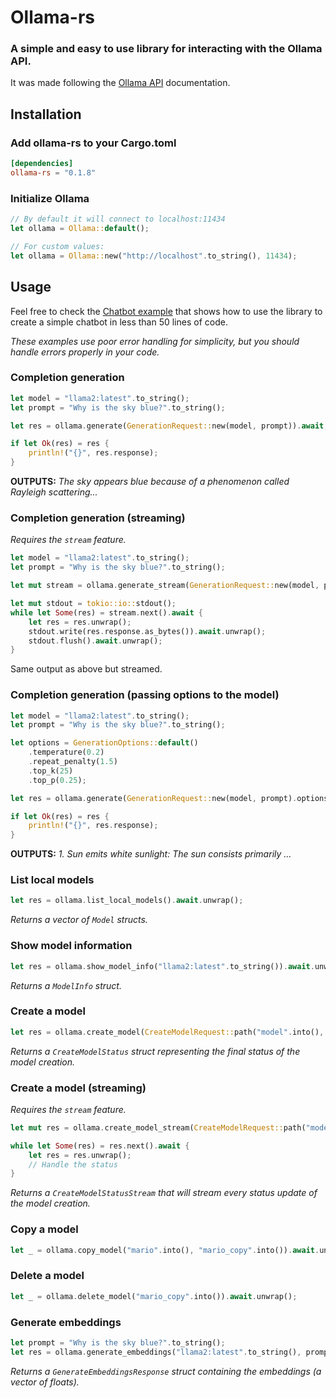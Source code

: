 # Ollama-rs

### A simple and easy to use library for interacting with the Ollama API.

It was made following the [Ollama API](https://github.com/jmorganca/ollama/blob/main/docs/api.md) documentation.

## Installation

### Add ollama-rs to your Cargo.toml

```toml
[dependencies]
ollama-rs = "0.1.8"
```

### Initialize Ollama

```rust
// By default it will connect to localhost:11434
let ollama = Ollama::default();

// For custom values:
let ollama = Ollama::new("http://localhost".to_string(), 11434);
```

## Usage

Feel free to check the [Chatbot example](examples/basic_chatbot.rs) that shows how to use the library to create a simple chatbot in less than 50 lines of code.

_These examples use poor error handling for simplicity, but you should handle errors properly in your code._

### Completion generation

```rust
let model = "llama2:latest".to_string();
let prompt = "Why is the sky blue?".to_string();

let res = ollama.generate(GenerationRequest::new(model, prompt)).await;

if let Ok(res) = res {
    println!("{}", res.response);
}
```

**OUTPUTS:** _The sky appears blue because of a phenomenon called Rayleigh scattering..._

### Completion generation (streaming)

_Requires the `stream` feature._

```rust
let model = "llama2:latest".to_string();
let prompt = "Why is the sky blue?".to_string();

let mut stream = ollama.generate_stream(GenerationRequest::new(model, prompt)).await.unwrap();

let mut stdout = tokio::io::stdout();
while let Some(res) = stream.next().await {
    let res = res.unwrap();
    stdout.write(res.response.as_bytes()).await.unwrap();
    stdout.flush().await.unwrap();
}
```

Same output as above but streamed.

### Completion generation (passing options to the model)

```rust
let model = "llama2:latest".to_string();
let prompt = "Why is the sky blue?".to_string();

let options = GenerationOptions::default()
    .temperature(0.2)
    .repeat_penalty(1.5)
    .top_k(25)
    .top_p(0.25);

let res = ollama.generate(GenerationRequest::new(model, prompt).options(options)).await;

if let Ok(res) = res {
    println!("{}", res.response);
}
```

**OUTPUTS:** _1. Sun emits white sunlight: The sun consists primarily ..._

### List local models

```rust
let res = ollama.list_local_models().await.unwrap();
```

_Returns a vector of `Model` structs._

### Show model information

```rust
let res = ollama.show_model_info("llama2:latest".to_string()).await.unwrap();
```

_Returns a `ModelInfo` struct._

### Create a model

```rust
let res = ollama.create_model(CreateModelRequest::path("model".into(), "/tmp/Modelfile.example".into())).await.unwrap();
```

_Returns a `CreateModelStatus` struct representing the final status of the model creation._

### Create a model (streaming)

_Requires the `stream` feature._

```rust
let mut res = ollama.create_model_stream(CreateModelRequest::path("model".into(), "/tmp/Modelfile.example".into())).await.unwrap();

while let Some(res) = res.next().await {
    let res = res.unwrap();
    // Handle the status
}
```

_Returns a `CreateModelStatusStream` that will stream every status update of the model creation._

### Copy a model

```rust
let _ = ollama.copy_model("mario".into(), "mario_copy".into()).await.unwrap();
```

### Delete a model

```rust
let _ = ollama.delete_model("mario_copy".into()).await.unwrap();
```

### Generate embeddings

```rust
let prompt = "Why is the sky blue?".to_string();
let res = ollama.generate_embeddings("llama2:latest".to_string(), prompt, None).await.unwrap();
```

_Returns a `GenerateEmbeddingsResponse` struct containing the embeddings (a vector of floats)._
